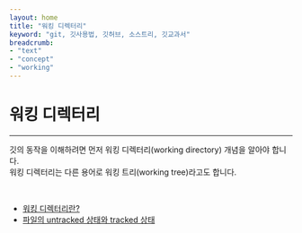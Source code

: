 ```yaml
---
layout: home
title: "워킹 디렉터리"
keyword: "git, 깃사용법, 깃허브, 소스트리, 깃교과서"
breadcrumb:
- "text"
- "concept"
- "working"
---
```


# 워킹 디렉터리
---
깃의 동작을 이해하려면 먼저 워킹 디렉터리(working directory) 개념을 알아야 합니다.  
워킹 디렉터리는 다른 용어로 워킹 트리(working tree)라고도 합니다.  

<br>

+ [워킹 디렉터리란?](mean)
+ [파일의 untracked 상태와 tracked 상태](untracked)